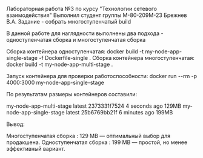 Лабораторная работа №3 по курсу "Технологии сетевого взаимодействия" Выполнил студент группы М-80-209М-23 Брежнев В.А. Задание - собрать многоступенчатый build

В данной работе для наглядности выполнены два подхода - одноступенчатая сборка и многоступенчатая сборка

Сборка контейнера одноступенчатая: docker build -t my-node-app-single-stage -f Dockerfile-single .
Сборка контейнера многоступенчатая: docker build -t my-node-app-multi-stage .

Запуск контейнера для проверки работоспособности: docker run --rm -p 4000:3000 my-node-app-single-stage

По результатам размеры контейнеров составили:

my-node-app-multi-stage latest 2373331f7524 4 seconds ago 129MB
my-node-app-single-stage latest 25b6769bb21f 6 minutes ago 199MB

Вывод:

Многоступенчатая сборка : 129 MB — оптимальный выбор для продакшена.
Одноступенчатая сборка : 199 MB — простой, но менее эффективный вариант.